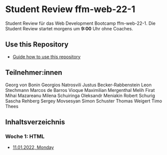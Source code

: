 # Student Review ffm-web-22-1

Student Review für das Web Development Bootcamp ffm-web-22-1.
Die Student Review startet morgens um **9:00** Uhr ohne Coaches.

## Use this Repository

- [Guide how to use this repository](/docs/install-manual.md)

## Teilnehmer:innen

Georg von Bonin
Georgios Natrosvili
Justus Becker-Rabbenstein
Leon Stechmann
Marcos de Barros Vioque
Maximilian Mergenthal
Melih Firat
Mihai Mazareanu
Milena Schuiringa
Oleksandr Meniakin
Robert Schurig
Sascha Rehberg
Sergey Movsesyan
Simon Schuster
Thomas Weigert
Timo Thees

## Inhaltsverzeichnis

### Woche 1: HTML

- [11.01.2022, Monday](/week1/2022-01-11-monday.md)

